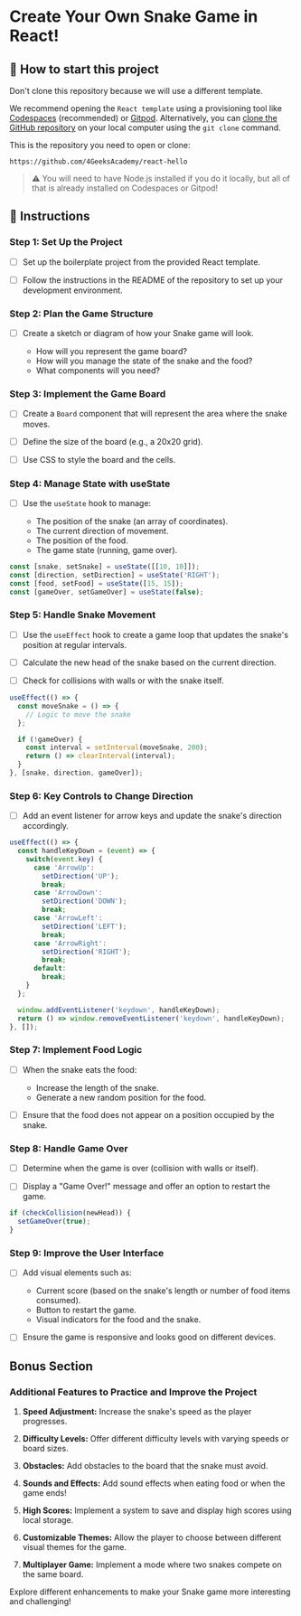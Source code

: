 <!-- hide -->
# Create Your Own Snake Game in React!
<!-- endhide -->

<how-to-start>

## 🌱 How to start this project

Don't clone this repository because we will use a different template.

We recommend opening the `React template` using a provisioning tool like [Codespaces](https://4geeks.com/lesson/what-is-github-codespaces) (recommended) or [Gitpod](https://4geeks.com/lesson/how-to-use-gitpod). Alternatively, you can [clone the GitHub repository](https://4geeks.com/how-to/github-clone-repository) on your local computer using the `git clone` command.

This is the repository you need to open or clone:

```
https://github.com/4GeeksAcademy/react-hello
```

> ⚠ You will need to have Node.js installed if you do it locally, but all of that is already installed on Codespaces or Gitpod!

</how-to-start>

## 📝 Instructions

### Step 1: Set Up the Project

- [ ] Set up the boilerplate project from the provided React template.
  
- [ ] Follow the instructions in the README of the repository to set up your development environment.

### Step 2: Plan the Game Structure

- [ ] Create a sketch or diagram of how your Snake game will look.

  - How will you represent the game board?
  - How will you manage the state of the snake and the food?
  - What components will you need?

### Step 3: Implement the Game Board

- [ ] Create a `Board` component that will represent the area where the snake moves.

- [ ] Define the size of the board (e.g., a 20x20 grid).

- [ ] Use CSS to style the board and the cells.

### Step 4: Manage State with useState

- [ ] Use the `useState` hook to manage:

  - The position of the snake (an array of coordinates).
  - The current direction of movement.
  - The position of the food.
  - The game state (running, game over).

```jsx
const [snake, setSnake] = useState([[10, 10]]);
const [direction, setDirection] = useState('RIGHT');
const [food, setFood] = useState([15, 15]);
const [gameOver, setGameOver] = useState(false);
```

### Step 5: Handle Snake Movement

- [ ] Use the `useEffect` hook to create a game loop that updates the snake's position at regular intervals.

- [ ] Calculate the new head of the snake based on the current direction.

- [ ] Check for collisions with walls or with the snake itself.

```jsx
useEffect(() => {
  const moveSnake = () => {
    // Logic to move the snake
  };

  if (!gameOver) {
    const interval = setInterval(moveSnake, 200);
    return () => clearInterval(interval);
  }
}, [snake, direction, gameOver]);
```

### Step 6: Key Controls to Change Direction

- [ ] Add an event listener for arrow keys and update the snake's direction accordingly.

```jsx
useEffect(() => {
  const handleKeyDown = (event) => {
    switch(event.key) {
      case 'ArrowUp':
        setDirection('UP');
        break;
      case 'ArrowDown':
        setDirection('DOWN');
        break;
      case 'ArrowLeft':
        setDirection('LEFT');
        break;
      case 'ArrowRight':
        setDirection('RIGHT');
        break;
      default:
        break;
    }
  };

  window.addEventListener('keydown', handleKeyDown);
  return () => window.removeEventListener('keydown', handleKeyDown);
}, []);
```

### Step 7: Implement Food Logic

- [ ] When the snake eats the food:

  - Increase the length of the snake.
  - Generate a new random position for the food.

- [ ] Ensure that the food does not appear on a position occupied by the snake.

### Step 8: Handle Game Over

- [ ] Determine when the game is over (collision with walls or itself).

- [ ] Display a "Game Over!" message and offer an option to restart the game.

```jsx
if (checkCollision(newHead)) {
  setGameOver(true);
}
```

### Step 9: Improve the User Interface

- [ ] Add visual elements such as:

  - Current score (based on the snake's length or number of food items consumed).
  - Button to restart the game.
  - Visual indicators for the food and the snake.

- [ ] Ensure the game is responsive and looks good on different devices.

## Bonus Section

### Additional Features to Practice and Improve the Project

1. **Speed Adjustment:** Increase the snake's speed as the player progresses.

2. **Difficulty Levels:** Offer different difficulty levels with varying speeds or board sizes.

3. **Obstacles:** Add obstacles to the board that the snake must avoid.

4. **Sounds and Effects:** Add sound effects when eating food or when the game ends!

5. **High Scores:** Implement a system to save and display high scores using local storage.

6. **Customizable Themes:** Allow the player to choose between different visual themes for the game.

7. **Multiplayer Game:** Implement a mode where two snakes compete on the same board.

Explore different enhancements to make your Snake game more interesting and challenging!
